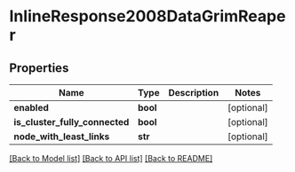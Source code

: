 # InlineResponse2008DataGrimReaper

## Properties
Name | Type | Description | Notes
------------ | ------------- | ------------- | -------------
**enabled** | **bool** |  | [optional] 
**is_cluster_fully_connected** | **bool** |  | [optional] 
**node_with_least_links** | **str** |  | [optional] 

[[Back to Model list]](../README.md#documentation-for-models) [[Back to API list]](../README.md#documentation-for-api-endpoints) [[Back to README]](../README.md)

